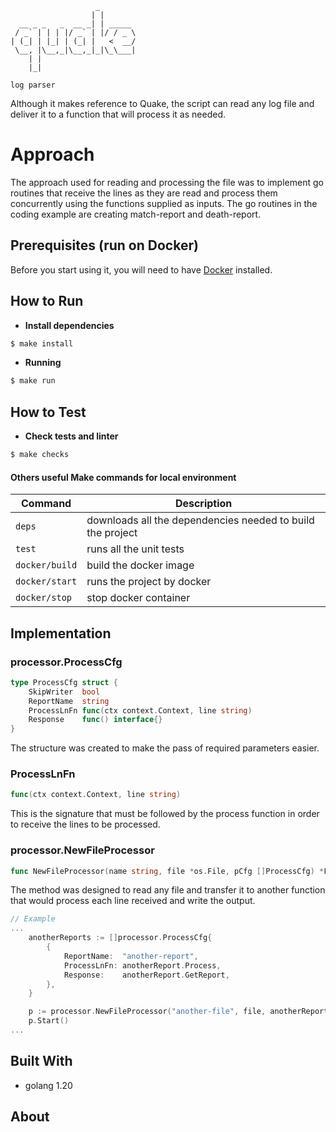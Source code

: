 ```shell
                   _
                  | |
  __ _ _   _  __ _| | _____
 / _` | | | |/ _` | |/ / _ \
| (_| | |_| | (_| |   <  __/
 \__, |\__,_|\__,_|_|\_\___|
    | |
    |_|
                                                                   
log parser
```
Although it makes reference to Quake, the script can read any log file and deliver it to a function that will process it as needed.

# Approach
The approach used for reading and processing the file was to implement go routines that receive the lines as they are read and process them concurrently using the functions supplied as inputs.
The go routines in the coding example are creating match-report and death-report.

## Prerequisites (run on Docker)

Before you start using it, you will need to have [Docker](https://www.docker.com/) installed.

## How to Run

* **Install dependencies**

```bash
$ make install
```

* **Running**

```bash
$ make run
```

## How to Test

* **Check tests and linter**

```bash
$ make checks
```

#### Others useful Make commands for local environment

| Command          | Description                                                |
|------------------|------------------------------------------------------------|
| `deps`           | downloads all the dependencies needed to build the project |
| `test`           | runs all the unit tests                                    |
| `docker/build`   | build the docker image                                     |
| `docker/start`   | runs the project by docker                                 | 
| `docker/stop`    | stop docker container                                      |


## Implementation

### processor.ProcessCfg
```go
type ProcessCfg struct {
	SkipWriter  bool
	ReportName  string
	ProcessLnFn func(ctx context.Context, line string)
    Response    func() interface{}
}
```
The structure was created to make the pass of required parameters easier.

### ProcessLnFn
```go 
func(ctx context.Context, line string)
```
This is the signature that must be followed by the process function in order to receive the lines to be processed.


### processor.NewFileProcessor
```go 
func NewFileProcessor(name string, file *os.File, pCfg []ProcessCfg) *FileProcessor
```
The method was designed to read any file and transfer it to another function that would process each line received and write the output.

```go
// Example
...
    anotherReports := []processor.ProcessCfg{
        {
            ReportName:  "another-report",
            ProcessLnFn: anotherReport.Process,
            Response:    anotherReport.GetReport,
        },
    }

    p := processor.NewFileProcessor("another-file", file, anotherReports)
    p.Start()
...
```

## Built With

+ golang 1.20

## About

